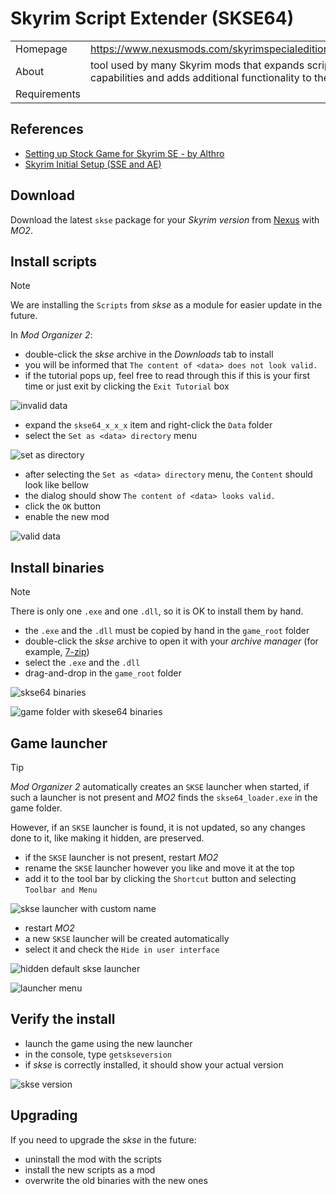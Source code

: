 # Skyrim Script Extender (SKSE64)

|  | |
| --- | --- |
| Homepage | <https://www.nexusmods.com/skyrimspecialedition/mods/30379> |
| About | tool used by many Skyrim mods that expands scripting capabilities and adds additional functionality to the game |
| Requirements | |

## References

* [Setting up Stock Game for Skyrim SE - by Althro](https://github.com/LivelyDismay/Learn-To-Mod/blob/main/lessons/Setting%20up%20Stock%20Game%20for%20Skyrim%20SE.md#skse)
* [Skyrim Initial Setup (SSE and AE)](https://www.nexusmods.com/skyrimspecialedition/articles/6528)

## Download

Download the latest `skse` package for your *Skyrim version* from [Nexus](https://www.nexusmods.com/skyrimspecialedition/mods/30379) with *MO2*.

## Install scripts

> [!NOTE]
> We are installing the `Scripts` from *skse* as a module for easier update in the future.

In *Mod Organizer 2*:

* double-click the *skse* archive in the *Downloads* tab to install
* you will be informed that `The content of <data> does not look valid.`
* if the tutorial pops up, feel free to read through this if this is your first time or just exit by clicking the `Exit Tutorial` box

![invalid data](images/skse64_scripts_1.png)

* expand the `skse64_x_x_x` item and right-click the `Data` folder
* select the `Set as <data> directory` menu

![set as <data> directory](images/skse64_scripts_2.png)

* after selecting the `Set as <data> directory` menu, the `Content` should look like bellow
* the dialog should show `The content of <data> looks valid.`
* click the `OK` button
* enable the new mod

![valid data](images/skse64_scripts_3.png)

## Install binaries

> [!NOTE]
> There is only one `.exe` and one `.dll`, so it is OK to install them by hand.

* the `.exe` and the `.dll` must be copied by hand in the `game_root` folder
* double-click the *skse* archive to open it with your *archive manager* (for example, [7-zip](https://www.7-zip.org/))
* select the `.exe` and the `.dll`
* drag-and-drop in the `game_root` folder

![skse64 binaries](images/skse64_binaries_1.png)

![game folder with skese64 binaries](images/skse64_binaries_2.png)

## Game launcher

> [!TIP]
> *Mod Organizer 2* automatically creates an `SKSE` launcher when started, if such a launcher is not present and *MO2* finds the `skse64_loader.exe` in the game folder.
>
> However, if an `SKSE` launcher is found, it is not updated, so any changes done to it, like making it hidden, are preserved.

* if the `SKSE` launcher is not present, restart *MO2*
* rename the `SKSE` launcher however you like and move it at the top
* add it to the tool bar by clicking the `Shortcut` button and selecting `Toolbar and Menu`

![skse launcher with custom name](images/skse64_custom_launcher.png)

* restart *MO2*
* a new `SKSE` launcher will be created automatically
* select it and check the `Hide in user interface`

![hidden default skse launcher](images/skse64_hidden_default_launcher.png)

![launcher menu](images/skse64_launcher_menu.png)

## Verify the install

* launch the game using the new launcher
* in the console, type `getskseversion`
* if *skse* is correctly installed, it should show your actual version

![skse version](images/skse64_version.jpg)

## Upgrading

If you need to upgrade the *skse* in the future:

* uninstall the mod with the scripts
* install the new scripts as a mod
* overwrite the old binaries with the new ones

